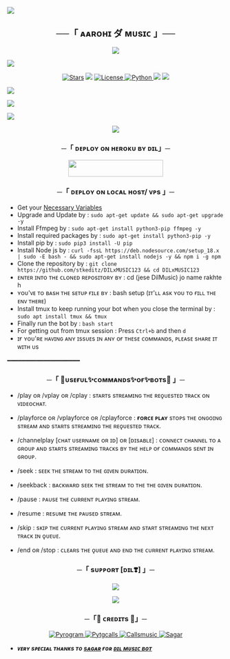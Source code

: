 <a href="https://www.youtube.com/watch?v=dQw4w9WgXcQ"><img src="https://user-images.githubusercontent.com/73097560/115834477-dbab4500-a447-11eb-908a-139a6edaec5c.gif"></a>

<h2 align="center">
    ──「 ᴀᴀʀᴏʜɪ ダ ᴍᴜsɪᴄ 」──
</h2>

<p align="center">
  <img src="https://te.legra.ph/file/8d4d7d5dc2e7cf675d80c.jpg">
</p>

<a href="https://www.youtube.com/watch?v=dQw4w9WgXcQ"><img src="https://user-images.githubusercontent.com/73097560/115834477-dbab4500-a447-11eb-908a-139a6edaec5c.gif"></a>

<p align="center">
<a href="https://github.com/stkeditz/AarohiXMusic/stargazers"><img src="https://img.shields.io/github/stars/stkeditz/AarohiXMusic?color=black&logo=github&logoColor=black&style=for-the-badge" alt="Stars" /></a>
<a href="https://github.com/stkeditz/AarohiXMusic/network/members"> <img src="https://img.shields.io/github/forks/stkeditz/AarohiXMusic?color=black&logo=github&logoColor=black&style=for-the-badge" /></a>
<a href="https://github.com/stkeditz/AarohiXMusic/blob/master/LICENSE"> <img src="https://img.shields.io/badge/License-MIT-blueviolet?style=for-the-badge" alt="License" /> </a>
<a href="https://www.python.org/"> <img src="https://img.shields.io/badge/Written%20in-Python-orange?style=for-the-badge&logo=python" alt="Python" /> </a>
<a href="https://pypi.org/project/Pyrogram/"> <img src="https://img.shields.io/pypi/v/pyrogram?color=yellow&label=pyrogram&logo=python&logoColor=green&style=for-the-badge" /></a>
<a href="https://github.com/stkeditz/AarohiXMusic/commits/stkeditz"> <img src="https://img.shields.io/github/last-commit/stkeditz/AarohiXMusic?color=blue&logo=github&logoColor=green&style=for-the-badge" /></a>
</p>

<a href="https://www.youtube.com/watch?v=dQw4w9WgXcQ"><img src="https://user-images.githubusercontent.com/73097560/115834477-dbab4500-a447-11eb-908a-139a6edaec5c.gif"></a>

<img src="https://readme-typing-svg.herokuapp.com?color=00FF00&width=420&lines=Aarohi+play+music+on+telegram+voice+chat+feature;Managed+by+DiL%E2%9D%A4%EF%B8%8F"> 

<a href="https://www.youtube.com/watch?v=dQw4w9WgXcQ"><img src="https://user-images.githubusercontent.com/73097560/115834477-dbab4500-a447-11eb-908a-139a6edaec5c.gif"></a>

<p align="center">
  <img src="https://te.legra.ph/file/08e3fa23bfff81e9e04b1.jpg">
</p>

<h3 align="center">
    ─「 ᴅᴇᴩʟᴏʏ ᴏɴ ʜᴇʀᴏᴋᴜ ʙʏ ᴅɪʟ」─
</h3>

<p align="center"><a href="https://dashboard.heroku.com/new?template=https://github.com/stkeditz//AarohiXMusic"> <img src="https://img.shields.io/badge/Deploy%20On%20Heroku-red?style=for-the-badge&logo=heroku" width="220" height="38.45"/></a></p>
<h3 align="center">
    ─「 ᴅᴇᴩʟᴏʏ ᴏɴ ʟᴏᴄᴀʟ ʜᴏsᴛ/ ᴠᴘs 」─
</h3>

- Get your [Necessary Variables](https://github.com/stkeditz//AarohiXMusic/blob/master/sample.env)
- Upgrade and Update by :
`sudo apt-get update && sudo apt-get upgrade -y`
- Install Ffmpeg by :
`sudo apt-get install python3-pip ffmpeg -y`
- Install required packages by :
`sudo apt-get install python3-pip -y`
- Install pip by :
`sudo pip3 install -U pip`
- Install Node js by :
`curl -fssL https://deb.nodesource.com/setup_18.x | sudo -E bash - && sudo apt-get install nodejs -y && npm i -g npm`
- Clone the repository by :
`git clone https://github.com/stkeditz/DILxMUSIC123 && cd DILxMUSIC123`
- ᴇɴᴛᴇʀ ɪɴᴛᴏ ᴛʜᴇ ᴄʟᴏɴᴇᴅ ʀᴇᴘᴏsɪᴛᴏʀʏ ʙʏ : cd (jese DilMusic) jo name rakhte h
- ʏᴏᴜ'ᴠᴇ ᴛᴏ ʙᴀsʜ ᴛʜᴇ sᴇᴛᴜᴘ ғɪʟᴇ ʙʏ : bash setup (ɪᴛ'ʟʟ ᴀsᴋ ʏᴏᴜ ᴛᴏ ғɪʟʟ ᴛʜᴇ ᴇɴᴠ ᴛʜᴇʀᴇ)
- Install tmux to keep running your bot when you close the terminal by :
`sudo apt install tmux && tmux`
- Finally run the bot by :
`bash start`
- For getting out from tmux session : Press `Ctrl+b` and then `d`<br>
- ɪғ ʏᴏᴜ'ʀᴇ ʜᴀᴠɪɴɢ ᴀɴʏ ɪssᴜᴇs ɪɴ ᴀɴʏ ᴏғ ᴛʜᴇsᴇ ᴄᴏᴍᴍᴀɴᴅs, ᴘʟᴇᴀsᴇ sʜᴀʀᴇ ɪᴛ ᴡɪᴛʜ ᴜs

━━━━━━━━━━━━━━━━━━━━


<h3 align="center">
    ─「 💖ᴜsᴇғᴜʟ✨ᴄᴏᴍᴍᴀɴᴅs✨ᴏғ✨ʙᴏᴛs💖 」─   
</h3>

- /play ᴏʀ /vplay ᴏʀ /cplay : sᴛᴀʀᴛs sᴛʀᴇᴀᴍɪɴɢ ᴛʜᴇ ʀᴇǫᴜᴇsᴛᴇᴅ ᴛʀᴀᴄᴋ ᴏɴ ᴠɪᴅᴇᴏᴄʜᴀᴛ.

- /playforce ᴏʀ /vplayforce ᴏʀ /cplayforce : **ғᴏʀᴄᴇ ᴩʟᴀʏ** sᴛᴏᴩs ᴛʜᴇ ᴏɴɢᴏɪɴɢ sᴛʀᴇᴀᴍ ᴀɴᴅ sᴛᴀʀᴛs sᴛʀᴇᴀᴍɪɴɢ ᴛʜᴇ ʀᴇǫᴜᴇsᴛᴇᴅ ᴛʀᴀᴄᴋ.

- /channelplay [ᴄʜᴀᴛ ᴜsᴇʀɴᴀᴍᴇ ᴏʀ ɪᴅ] ᴏʀ [ᴅɪsᴀʙʟᴇ] : ᴄᴏɴɴᴇᴄᴛ ᴄʜᴀɴɴᴇʟ ᴛᴏ ᴀ ɢʀᴏᴜᴩ ᴀɴᴅ sᴛᴀʀᴛs sᴛʀᴇᴀᴍɪɴɢ ᴛʀᴀᴄᴋs ʙʏ ᴛʜᴇ ʜᴇʟᴩ ᴏғ ᴄᴏᴍᴍᴀɴᴅs sᴇɴᴛ ɪɴ ɢʀᴏᴜᴩ.

- /seek : sᴇᴇᴋ ᴛʜᴇ sᴛʀᴇᴀᴍ ᴛᴏ ᴛʜᴇ ɢɪᴠᴇɴ ᴅᴜʀᴀᴛɪᴏɴ.

- /seekback : ʙᴀᴄᴋᴡᴀʀᴅ sᴇᴇᴋ ᴛʜᴇ sᴛʀᴇᴀᴍ ᴛᴏ ᴛʜᴇ ᴛʜᴇ ɢɪᴠᴇɴ ᴅᴜʀᴀᴛɪᴏɴ.

- /pause : ᴩᴀᴜsᴇ ᴛʜᴇ ᴄᴜʀʀᴇɴᴛ ᴩʟᴀʏɪɴɢ sᴛʀᴇᴀᴍ.

- /resume : ʀᴇsᴜᴍᴇ ᴛʜᴇ ᴩᴀᴜsᴇᴅ sᴛʀᴇᴀᴍ.

- /skip : sᴋɪᴩ ᴛʜᴇ ᴄᴜʀʀᴇɴᴛ ᴩʟᴀʏɪɴɢ sᴛʀᴇᴀᴍ ᴀɴᴅ sᴛᴀʀᴛ sᴛʀᴇᴀᴍɪɴɢ ᴛʜᴇ ɴᴇxᴛ ᴛʀᴀᴄᴋ ɪɴ ǫᴜᴇᴜᴇ.

- /end ᴏʀ /stop : ᴄʟᴇᴀʀs ᴛʜᴇ ǫᴜᴇᴜᴇ ᴀɴᴅ ᴇɴᴅ ᴛʜᴇ ᴄᴜʀʀᴇɴᴛ ᴩʟᴀʏɪɴɢ sᴛʀᴇᴀᴍ.

<h3 align="center">
    ─「 sᴜᴩᴩᴏʀᴛ [ᴅɪʟ❣️] 」─
</h3>

<p align="center">
<a href="https://t.me/LOVE_FEELINGS_WILL"><img src="https://img.shields.io/badge/-Support%20Group-blue.svg?style=for-the-badge&logo=Telegram"></a>
</p>

<p align="center">
<a href="[https://t.me/LOVE_FEELINGS_WILL1](https://te.legra.ph/file/5d90c3bc7f0d229194a9f.jpg)"><img src="https://img.shields.io/badge/-Support%20Channel-blue.svg?style=for-the-badge&logo=Telegram"></a>
</p>

<h3 align="center">
    ─「🍃 ᴄʀᴇᴅɪᴛs 🍃」─
</h3>

<p align="center">
<a href="https://github.com/pyrogram/pyrogram"> <img src="https://img.shields.io/badge/Pyrogram-black?style=for-the-badge&logo=github" alt="Pyrogram" /> </a>
<a href="https://github.com/pytgcalls/pytgcalls"> <img src="https://img.shields.io/badge/PyTgCalls-black?style=for-the-badge&logo=github" alt="Pytgcalls" /> </a>
<a href="https://github.com/Callsmusic"> <img src="https://img.shields.io/badge/CallsMusic-black?style=for-the-badge&logo=github" alt="Callsmusic" /> </a>
<a href="https://github.com/stkeditz"> <img src="https://img.shields.io/badge/Sagar-red?style=for-the-badge&logo=github" alt="Sagar" /> </a>
</p>

- <b> _ᴠᴇʀʏ sᴩᴇᴄɪᴀʟ ᴛʜᴀɴᴋs ᴛᴏ [sᴀɢᴀʀ](https://github.com/stkeditz) ғᴏʀ [ᴅɪʟ ᴍᴜsɪᴄ ʙᴏᴛ](https://t.me/HONEY_SINGH_121)_ </b>
